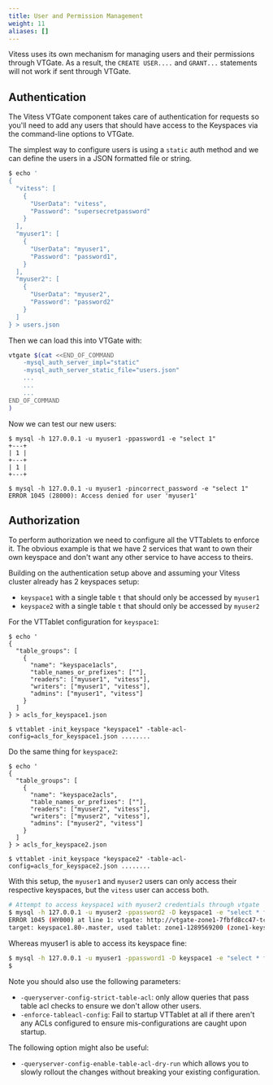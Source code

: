 ```yaml
---
title: User and Permission Management
weight: 11
aliases: []
---
```


Vitess uses its own mechanism for managing users and their permissions through VTGate. As a result, the `CREATE USER....` and
`GRANT...` statements will not work if sent through VTGate.

## Authentication

The Vitess VTGate component takes care of authentication for requests so you'll need to add any users that should have access
to the Keyspaces via the command-line options to VTGate.

The simplest way to configure users is using a `static` auth method and we can define the users in a JSON formatted file or string.

``` sh
$ echo '
{
  "vitess": [
    {
      "UserData": "vitess",
      "Password": "supersecretpassword"
    }
  ],
  "myuser1": [
    {
      "UserData": "myuser1",
      "Password": "password1",
    }
  ],
  "myuser2": [
    {
      "UserData": "myuser2",
      "Password": "password2"
    }
  ]
} > users.json
```

Then we can load this into VTGate with:
```sh
vtgate $(cat <<END_OF_COMMAND
    -mysql_auth_server_impl="static"
    -mysql_auth_server_static_file="users.json"
    ...
    ...
    ...
END_OF_COMMAND
)
```

Now we can test our new users:

```
$ mysql -h 127.0.0.1 -u myuser1 -ppassword1 -e "select 1"
+---+
| 1 |
+---+
| 1 |
+---+

$ mysql -h 127.0.0.1 -u myuser1 -pincorrect_password -e "select 1"
ERROR 1045 (28000): Access denied for user 'myuser1'
```

## Authorization

To perform authorization we need to configure all the VTTablets to enforce it. The obvious example
is that we have 2 services that want to own their own keyspace and don't want any other
service to have access to theirs.

Building on the authentication setup above and assuming your Vitess cluster already has 2 keyspaces
setup:
* `keyspace1` with a single table `t` that should only be accessed by `myuser1`
* `keyspace2` with a single table `t` that should only be accessed by `myuser2`

For the VTTablet configuration for `keyspace1`:
``` shell script
$ echo '
{
  "table_groups": [
    {
      "name": "keyspace1acls",
      "table_names_or_prefixes": [""],
      "readers": ["myuser1", "vitess"],
      "writers": ["myuser1", "vitess"],
      "admins": ["myuser1", "vitess"]
    }
  ]
} > acls_for_keyspace1.json

$ vttablet -init_keyspace "keyspace1" -table-acl-config=acls_for_keyspace1.json ........
```

Do the same thing for `keyspace2`:
``` shell script
$ echo '
{
  "table_groups": [
    {
      "name": "keyspace2acls",
      "table_names_or_prefixes": [""],
      "readers": ["myuser2", "vitess"],
      "writers": ["myuser2", "vitess"],
      "admins": ["myuser2", "vitess"]
    }
  ]
} > acls_for_keyspace2.json

$ vttablet -init_keyspace "keyspace2" -table-acl-config=acls_for_keyspace2.json ........
```

With this setup, the `myuser1` and `myuser2` users can only access their respective keyspaces, but the `vitess`
user can access both.

```sh
# Attempt to access keyspace1 with myuser2 credentials through vtgate
$ mysql -h 127.0.0.1 -u myuser2 -ppassword2 -D keyspace1 -e "select * from t"
ERROR 1045 (HY000) at line 1: vtgate: http://vtgate-zone1-7fbfd8cc47-tchbz:15001/: target: keyspace1.-80.master, used tablet: zone1-476565201 (zone1-keyspace1-x-80-replica-1.vttablet): vttablet: rpc error: code = PermissionDenied desc = table acl error: "myuser2" [] cannot run PASS_SELECT on table "t" (CallerID: myuser2)
target: keyspace1.80-.master, used tablet: zone1-1289569200 (zone1-keyspace1-80-x-replica-0.vttablet): vttablet: rpc error: code = PermissionDenied desc = table acl error: "myuser2" [] cannot run PASS_SELECT o
```

Whereas myuser1 is able to access its keyspace fine:
```sh
$ mysql -h 127.0.0.1 -u myuser1 -ppassword1 -D keyspace1 -e "select * from t"
$
```

Note you should also use the following parameters:
* `-queryserver-config-strict-table-acl`: only allow queries that pass table acl checks to ensure we don't allow other users.
* `-enforce-tableacl-config`: Fail to startup VTTablet at all if there aren't any ACLs configured to ensure mis-configurations are caught upon startup.

The following option might also be useful:
* `-queryserver-config-enable-table-acl-dry-run` which allows you to slowly rollout the changes without breaking your existing configuration.
